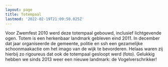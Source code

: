 ```yaml
---
layout: page
title: Totempaal
lastmod: '2022-02-19T21:09:50.025Z'
---
```

Voor Zwemfest 2010 werd deze totempaal gebouwd, inclusief lichtgevende ogen. Totem is een herkenbaar landmark gebleven eind 2011. In december dat jaar organiseerde de gemeente, politie en ssh een gezamelijke schoonmaakactie om het imago van de wijk te bevorderen. Helaas waren zij hierbij zo rigoureus dat ook de totempaal gesloopt werd (foto). Gelukkig hebben we sinds 2013 weer een nieuwe landmark: de Vogelverschrikker!